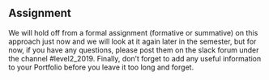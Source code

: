 
## Assignment

We will hold off from a formal assignment (formative or summative) on this approach just now and we will look at it again later in the semester, but for now, if you have any questions, please post them on the slack forum under the channel #level2_2019. Finally, don’t forget to add any useful information to your Portfolio before you leave it too long and forget.
